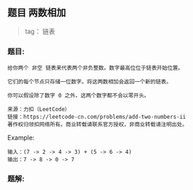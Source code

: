## 题目 两数相加

> tag： 链表

### 题目:
~~~
给你两个 非空 链表来代表两个非负整数。数字最高位位于链表开始位置。

它们的每个节点只存储一位数字。将这两数相加会返回一个新的链表。

你可以假设除了数字 0 之外，这两个数字都不会以零开头。

来源：力扣（LeetCode）
链接：https://leetcode-cn.com/problems/add-two-numbers-ii
著作权归领扣网络所有。商业转载请联系官方授权，非商业转载请注明出处。
~~~

Example:
~~~
输入：(7 -> 2 -> 4 -> 3) + (5 -> 6 -> 4)
输出：7 -> 8 -> 0 -> 7
~~~

### 题解: